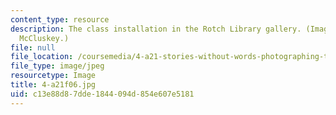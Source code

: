```yaml
---
content_type: resource
description: The class installation in the Rotch Library gallery. (Image by Keith
  McCluskey.)
file: null
file_location: /coursemedia/4-a21-stories-without-words-photographing-the-first-year-fall-2006/c13e88d87dde1844094d854e607e5181_4-a21f06.jpg
file_type: image/jpeg
resourcetype: Image
title: 4-a21f06.jpg
uid: c13e88d8-7dde-1844-094d-854e607e5181
---
```

